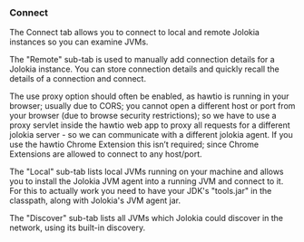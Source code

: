 ### Connect

The Connect tab allows you to connect to local and remote Jolokia instances so you can examine JVMs.

The "Remote" sub-tab is used to manually add connection details for a Jolokia instance.  You can store connection details and quickly recall the details of a connection and connect.

The use proxy option should often be enabled, as hawtio is running in your browser; usually due to CORS; you cannot open a different host or port from your browser (due to browse security restrictions); so we have to use a proxy servlet inside the hawtio web app to proxy all requests for a different jolokia server - so we can communicate with a different jolokia agent.
If you use the hawtio Chrome Extension this isn’t required; since Chrome Extensions are allowed to connect to any host/port.

The "Local" sub-tab lists local JVMs running on your machine and allows you to install the Jolokia JVM agent into a running JVM and connect to it.
For this to actually work you need to have your JDK's "tools.jar" in the classpath, along with Jolokia's JVM agent jar.

The "Discover" sub-tab lists all JVMs which Jolokia could discover in the network, using its built-in discovery.
